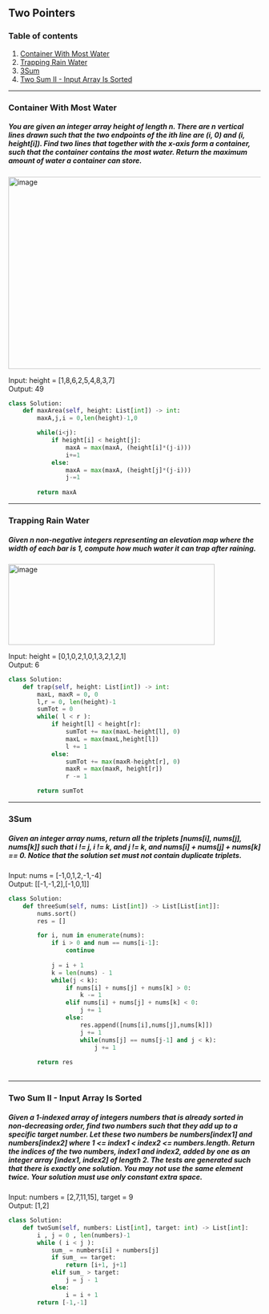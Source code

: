 ## Two Pointers
### Table of contents
1. [Container With Most Water](#most_water)
2. [Trapping Rain Water](#trap_water)
3. [3Sum](#3sum)
4. [Two Sum II - Input Array Is Sorted](#2sum_2)

---
### Container With Most Water <a name="most_water"></a>
##### You are given an integer array height of length n. There are n vertical lines drawn such that the two endpoints of the ith line are (i, 0) and (i, height[i]). Find two lines that together with the x-axis form a container, such that the container contains the most water.  Return the maximum amount of water a container can store.
<img width="801" height="383" alt="image" src="https://github.com/user-attachments/assets/c24061dc-e152-46ec-a2b8-4d73c59fae0a" />

Input: height = [1,8,6,2,5,4,8,3,7] \
Output: 49

```python
class Solution:
    def maxArea(self, height: List[int]) -> int:
        maxA,j,i = 0,len(height)-1,0

        while(i<j):
            if height[i] < height[j]:
                maxA = max(maxA, (height[i]*(j-i)))
                i+=1
            else:
                maxA = max(maxA, (height[j]*(j-i)))
                j-=1
        
        return maxA
```

---
### Trapping Rain Water <a name="trap_water"></a>
##### Given n non-negative integers representing an elevation map where the width of each bar is 1, compute how much water it can trap after raining.
<img width="412" height="161" alt="image" src="https://github.com/user-attachments/assets/28f91b15-10f8-4d04-9f1b-42f3de1f7465" />

Input: height = [0,1,0,2,1,0,1,3,2,1,2,1]\
Output: 6
```python
class Solution:
    def trap(self, height: List[int]) -> int:
        maxL, maxR = 0, 0
        l,r = 0, len(height)-1 
        sumTot = 0
        while( l < r ):
            if height[l] < height[r]:
                sumTot += max(maxL-height[l], 0)
                maxL = max(maxL,height[l])
                l += 1
            else:
                sumTot += max(maxR-height[r], 0)
                maxR = max(maxR, height[r])
                r -= 1

        return sumTot
```

---
### 3Sum <a name="3sum"></a>
##### Given an integer array nums, return all the triplets [nums[i], nums[j], nums[k]] such that i != j, i != k, and j != k, and nums[i] + nums[j] + nums[k] == 0. Notice that the solution set must not contain duplicate triplets.
Input: nums = [-1,0,1,2,-1,-4] \
Output: [[-1,-1,2],[-1,0,1]]
```python
class Solution:
    def threeSum(self, nums: List[int]) -> List[List[int]]:
        nums.sort()
        res = []

        for i, num in enumerate(nums):
            if i > 0 and num == nums[i-1]:
                continue
            
            j = i + 1
            k = len(nums) - 1
            while(j < k):
                if nums[i] + nums[j] + nums[k] > 0:
                    k -= 1
                elif nums[i] + nums[j] + nums[k] < 0:
                    j += 1
                else:
                    res.append([nums[i],nums[j],nums[k]])
                    j += 1
                    while(nums[j] == nums[j-1] and j < k):
                        j += 1
                
        return res
        
```

---
### Two Sum II - Input Array Is Sorted
##### Given a 1-indexed array of integers numbers that is already sorted in non-decreasing order, find two numbers such that they add up to a specific target number. Let these two numbers be numbers[index1] and numbers[index2] where 1 <= index1 < index2 <= numbers.length. Return the indices of the two numbers, index1 and index2, added by one as an integer array [index1, index2] of length 2. The tests are generated such that there is exactly one solution. You may not use the same element twice. Your solution must use only constant extra space.
Input: numbers = [2,7,11,15], target = 9 \
Output: [1,2]
```python
class Solution:
    def twoSum(self, numbers: List[int], target: int) -> List[int]:
        i , j = 0 , len(numbers)-1
        while ( i < j ):
            sum_ = numbers[i] + numbers[j]
            if sum_ == target:
                return [i+1, j+1]
            elif sum_ > target:
                j = j - 1
            else:
                i = i + 1
        return [-1,-1]
```
